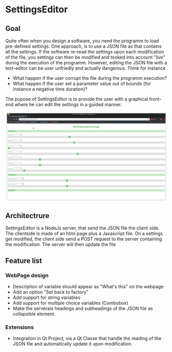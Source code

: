 # SettingsEditor
## Goal
Quite often when you design a software, you need the programm to load pre-defined settings.
One approach, is to use a JSON file as that contains all the settings.
If the software re-read the settings upon each modification of the file, you settings can then be modified and tooked into account "live" during the execution of the programm.
However, editing the JSON file with a text-editor can be user unfriedly and actually dangerous. Think for instance

* What happen if the user corrupt the file during the programm execution?
* What happen if the user set a parameter value out of bounds (for instance a negative time duration)? 

The pupose of SettingsEditor is to provide the user with a graphical front-end where he can edit the settings in a guided manner.

![Exemple of front-end for a dummy settings file](showcase.png)

## Architectrure
SettingsEditor is a NodeJs server, that send the JSON file the client side. 
The clientside is made of an html page plus a Javascript file.
On a settings get modified, the client side send a POST request to the server containing the modification.
The server will then update the file 

## Feature list 

### WebPage design
* Description of variable should appear as "What's this" on the webpage
* Add an option "Set back to factory"
* Add support for string variables 
* Add support for multiple choice variables (Combobox)
* Make the serverals headings and subheadings of the JSON file as collapsible element.

### Extensions
* Integration in Qt Project, via a Qt Classe that handle the reading of the JSON file and automatically update it upon modification.







